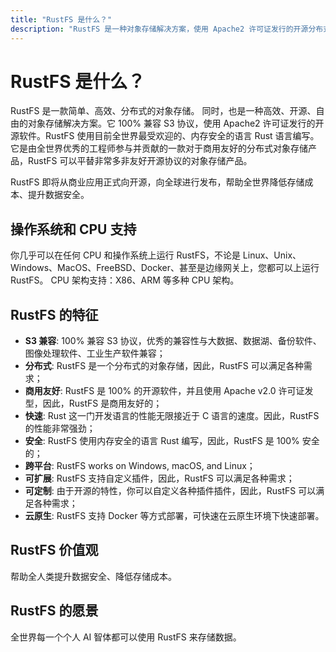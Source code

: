 ```yaml
---
title: "RustFS 是什么？"
description: "RustFS 是一种对象存储解决方案，使用 Apache2 许可证发行的开源分布式对象存储。"
---
```


# RustFS 是什么？

RustFS 是一款简单、高效、分布式的对象存储。
同时，也是一种高效、开源、自由的对象存储解决方案。它 100% 兼容 S3 协议，使用 Apache2 许可证发行的开源软件。RustFS 使用目前全世界最受欢迎的、内存安全的语言 Rust 语言编写。
它是由全世界优秀的工程师参与并贡献的一款对于商用友好的分布式对象存储产品，RustFS 可以平替非常多非友好开源协议的对象存储产品。

RustFS 即将从商业应用正式向开源，向全球进行发布，帮助全世界降低存储成本、提升数据安全。

## 操作系统和 CPU 支持

你几乎可以在任何 CPU 和操作系统上运行 RustFS，不论是 Linux、Unix、Windows、MacOS、FreeBSD、Docker、甚至是边缘网关上，您都可以上运行 RustFS。
CPU 架构支持：X86、ARM 等多种 CPU 架构。

## RustFS 的特征

- **S3 兼容**: 100% 兼容 S3 协议，优秀的兼容性与大数据、数据湖、备份软件、图像处理软件、工业生产软件兼容；
- **分布式**: RustFS 是一个分布式的对象存储，因此，RustFS 可以满足各种需求；
- **商用友好**: RustFS 是 100% 的开源软件，并且使用 Apache v2.0 许可证发型，因此，RustFS 是商用友好的；
- **快速**: Rust 这一门开发语言的性能无限接近于 C 语言的速度。因此，RustFS 的性能非常强劲；
- **安全**: RustFS 使用内存安全的语言 Rust 编写，因此，RustFS 是 100% 安全的；
- **跨平台**: RustFS works on Windows, macOS, and Linux；
- **可扩展**: RustFS 支持自定义插件，因此，RustFS 可以满足各种需求；
- **可定制**: 由于开源的特性，你可以自定义各种插件插件，因此，RustFS 可以满足各种需求；
- **云原生**: RustFS 支持 Docker 等方式部署，可快速在云原生环境下快速部署。

## RustFS 价值观

帮助全人类提升数据安全、降低存储成本。

## RustFS 的愿景

全世界每一个个人 AI 智体都可以使用 RustFS 来存储数据。
